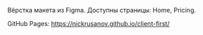 Вёрстка макета из Figma.
Доступны страницы: Home, Pricing.

GitHub Pages: https://nickrusanov.github.io/client-first/
